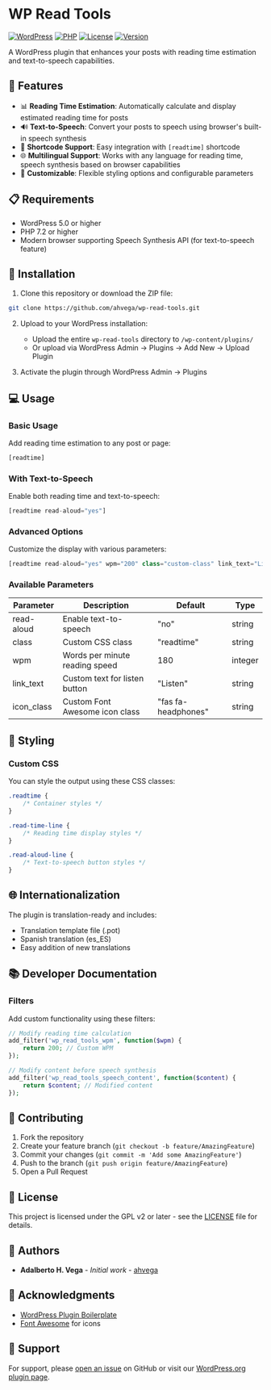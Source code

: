 # WP Read Tools

[![WordPress](https://img.shields.io/badge/WordPress-5.0%2B-blue.svg)](https://wordpress.org/)
[![PHP](https://img.shields.io/badge/PHP-7.2%2B-purple.svg)](https://php.net/)
[![License](https://img.shields.io/badge/License-GPL%20v2-blue.svg)](https://www.gnu.org/licenses/gpl-2.0.html)
[![Version](https://img.shields.io/badge/Version-1.0.0-green.svg)](https://github.com/ahvega/wp-read-tools/releases)

A WordPress plugin that enhances your posts with reading time estimation and text-to-speech capabilities.

## 🚀 Features

- 📊 **Reading Time Estimation**: Automatically calculate and display estimated reading time for posts
- 🔊 **Text-to-Speech**: Convert your posts to speech using browser's built-in speech synthesis
- 🎯 **Shortcode Support**: Easy integration with `[readtime]` shortcode
- 🌐 **Multilingual Support**: Works with any language for reading time, speech synthesis based on browser capabilities
- 🎨 **Customizable**: Flexible styling options and configurable parameters

## 📋 Requirements

- WordPress 5.0 or higher
- PHP 7.2 or higher
- Modern browser supporting Speech Synthesis API (for text-to-speech feature)

## 🔧 Installation

1. Clone this repository or download the ZIP file:

```bash
git clone https://github.com/ahvega/wp-read-tools.git
```

2. Upload to your WordPress installation:
   - Upload the entire `wp-read-tools` directory to `/wp-content/plugins/`
   - Or upload via WordPress Admin → Plugins → Add New → Upload Plugin

3. Activate the plugin through WordPress Admin → Plugins

## 💻 Usage

### Basic Usage

Add reading time estimation to any post or page:

```php
[readtime]
```

### With Text-to-Speech

Enable both reading time and text-to-speech:

```php
[readtime read-aloud="yes"]
```

### Advanced Options

Customize the display with various parameters:

```php
[readtime read-aloud="yes" wpm="200" class="custom-class" link_text="Listen Now"]
```

### Available Parameters

| Parameter    | Description                           | Default     | Type    |
|-------------|---------------------------------------|-------------|---------|
| read-aloud  | Enable text-to-speech                 | "no"        | string  |
| class       | Custom CSS class                      | "readtime"  | string  |
| wpm         | Words per minute reading speed        | 180         | integer |
| link_text   | Custom text for listen button         | "Listen"    | string  |
| icon_class  | Custom Font Awesome icon class        | "fas fa-headphones" | string |

## 🎨 Styling

### Custom CSS

You can style the output using these CSS classes:

```css
.readtime {
    /* Container styles */
}

.read-time-line {
    /* Reading time display styles */
}

.read-aloud-line {
    /* Text-to-speech button styles */
}
```

## 🌐 Internationalization

The plugin is translation-ready and includes:

- Translation template file (.pot)
- Spanish translation (es_ES)
- Easy addition of new translations

## 📚 Developer Documentation

### Filters

Add custom functionality using these filters:

```php
// Modify reading time calculation
add_filter('wp_read_tools_wpm', function($wpm) {
    return 200; // Custom WPM
});

// Modify content before speech synthesis
add_filter('wp_read_tools_speech_content', function($content) {
    return $content; // Modified content
});
```

## 🤝 Contributing

1. Fork the repository
2. Create your feature branch (`git checkout -b feature/AmazingFeature`)
3. Commit your changes (`git commit -m 'Add some AmazingFeature'`)
4. Push to the branch (`git push origin feature/AmazingFeature`)
5. Open a Pull Request

## 📝 License

This project is licensed under the GPL v2 or later - see the [LICENSE](LICENSE) file for details.

## 👥 Authors

- **Adalberto H. Vega** - *Initial work* - [ahvega](https://github.com/ahvega)

## 🙏 Acknowledgments

- [WordPress Plugin Boilerplate](https://github.com/DevinVinson/WordPress-Plugin-Boilerplate)
- [Font Awesome](https://fontawesome.com/) for icons

## 📧 Support

For support, please [open an issue](https://github.com/ahvega/wp-read-tools/issues) on GitHub or visit our [WordPress.org plugin page](https://wordpress.org/plugins/wp-read-tools/).
